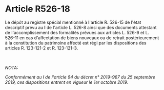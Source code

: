 # Article R526-18

<p>Le dépôt au registre spécial mentionné à l'article R. 526-15 de l'état descriptif prévu au I de l'article L. 526-8 ainsi que des documents attestant de l'accomplissement des formalités prévues aux articles L. 526-9 et L. 526-11 en cas d'affectation de biens nouveaux ou de retrait postérieurement à la constitution du patrimoine affecté est régi par les dispositions des articles R. 123-121-2 et R. 123-121-3.</p><br/><br/><i>NOTA:<p>Conformément au I de l'article 64 du décret n° 2019-987 du 25 septembre 2019, ces dispositions entrent en vigueur le 1er octobre 2019.</p></i>